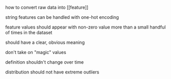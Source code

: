 how to convert raw data into [[feature]]

string features can be handled with one-hot encoding

feature values should appear with non-zero value more than a small handful of times in the dataset

should have a clear, obvious meaning

don't take on "magic" values

definition shouldn't change over time

distribution should not have extreme outliers